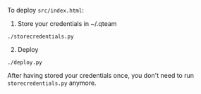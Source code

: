 To deploy `src/index.html`:

1. Store your credentials in ~/.qteam
```
./storecredentials.py
```
2. Deploy
```
./deploy.py
```

After having stored your credentials once, you don't need to run
`storecredentials.py` anymore.
